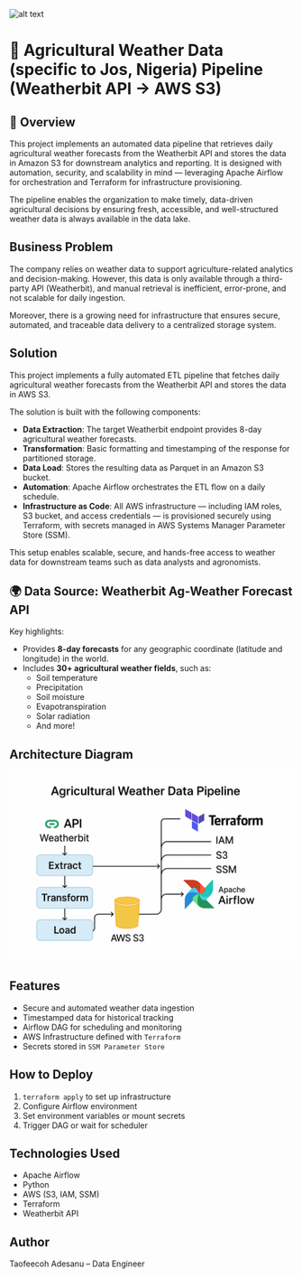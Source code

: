 ![alt text](images/image-1.jpg)

# 🌾 Agricultural Weather Data (specific to Jos, Nigeria) Pipeline (Weatherbit API → AWS S3) 
## 📌 Overview
This project implements an automated data pipeline that retrieves daily agricultural weather forecasts from the Weatherbit API and stores the data in Amazon S3 for downstream analytics and reporting. It is designed with automation, security, and scalability in mind — leveraging Apache Airflow for orchestration and Terraform for infrastructure provisioning.

The pipeline enables the organization to make timely, data-driven agricultural decisions by ensuring fresh, accessible, and well-structured weather data is always available in the data lake.

## Business Problem
The company relies on weather data to support agriculture-related analytics and decision-making. However, this data is only available through a third-party API (Weatherbit), and manual retrieval is inefficient, error-prone, and not scalable for daily ingestion.

Moreover, there is a growing need for infrastructure that ensures secure, automated, and traceable data delivery to a centralized storage system.


## Solution
This project implements a fully automated ETL pipeline that fetches daily agricultural weather forecasts from the Weatherbit API and stores the data in AWS S3. 

The solution is built with the following components:

- **Data Extraction**: The target Weatherbit endpoint provides 8-day agricultural weather forecasts.
- **Transformation**: Basic formatting and timestamping of the response for partitioned storage.
- **Data Load**: Stores the resulting data as Parquet in an Amazon S3 bucket.
- **Automation**: Apache Airflow orchestrates the ETL flow on a daily schedule.
- **Infrastructure as Code**: All AWS infrastructure — including IAM roles, S3 bucket, and access credentials — is provisioned securely using Terraform, with secrets managed in AWS Systems Manager Parameter Store (SSM).

This setup enables scalable, secure, and hands-free access to weather data for downstream teams such as data analysts and agronomists.

## 🌍 Data Source: Weatherbit Ag-Weather Forecast API
Key highlights:
- Provides **8-day forecasts** for any geographic coordinate (latitude and longitude) in the world.
- Includes **30+ agricultural weather fields**, such as:
  - Soil temperature
  - Precipitation
  - Soil moisture
  - Evapotranspiration
  - Solar radiation
  - And more!

## Architecture Diagram
![alt text](images/image-3.PNG)

## Features
- Secure and automated weather data ingestion
- Timestamped data for historical tracking
- Airflow DAG for scheduling and monitoring
- AWS Infrastructure defined with `Terraform`
- Secrets stored in `SSM Parameter Store`

## How to Deploy
1. `terraform apply` to set up infrastructure
2. Configure Airflow environment
3. Set environment variables or mount secrets
4. Trigger DAG or wait for scheduler

## Technologies Used
- Apache Airflow
- Python
- AWS (S3, IAM, SSM)
- Terraform
- Weatherbit API

<!-- ## Future Improvements
- Add schema validation
- Introduce error handling & retries
- Extend to multiple locations or metrics -->

## Author
Taofeecoh Adesanu – Data Engineer
